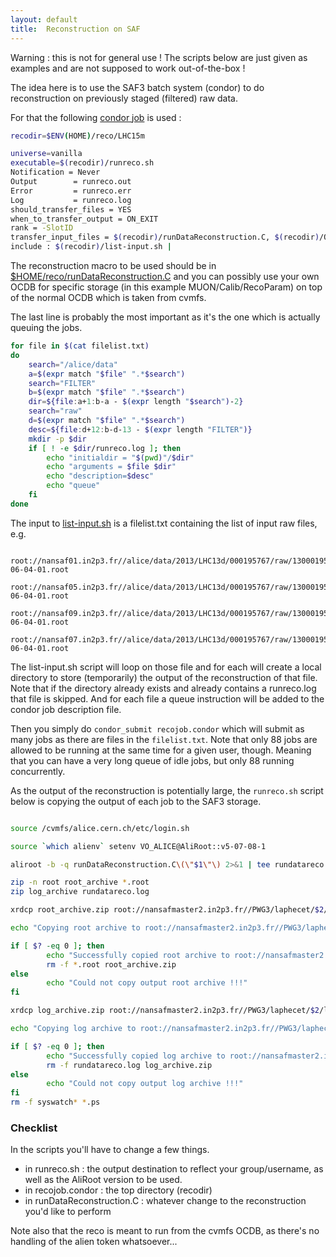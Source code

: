 ```yaml
---
layout: default
title:  Reconstruction on SAF
---
```


Warning : this is not for general use ! The scripts below are just given as examples and are not supposed to work out-of-the-box !

The idea here is to use the SAF3 batch system (condor) to do reconstruction on previously staged (filtered) raw data.

For that the following [condor job](recojob.condor) is used :

```bash
recodir=$ENV(HOME)/reco/LHC15m

universe=vanilla
executable=$(recodir)/runreco.sh
Notification = Never
Output        = runreco.out
Error         = runreco.err
Log           = runreco.log
should_transfer_files = YES
when_to_transfer_output = ON_EXIT
rank = -SlotID
transfer_input_files = $(recodir)/runDataReconstruction.C, $(recodir)/OCDB
include : $(recodir)/list-input.sh |
```

The reconstruction macro to be used should be in [$HOME/reco/runDataReconstruction.C](runDataReconstruction.C) and you can possibly use your own OCDB for specific storage (in this example MUON/Calib/RecoParam) on top of the normal OCDB which is taken from cvmfs.

The last line is probably the most important as it's the one which is actually queuing the jobs.

```bash
for file in $(cat filelist.txt)
do
 	search="/alice/data"
  	a=$(expr match "$file" ".*$search")
  	search="FILTER"
  	b=$(expr match "$file" ".*$search")
  	dir=${file:a+1:b-a - $(expr length "$search")-2}
  	search="raw"
  	d=$(expr match "$file" ".*$search")
  	desc=${file:d+12:b-d-13 - $(expr length "FILTER")}
  	mkdir -p $dir
  	if [ ! -e $dir/runreco.log ]; then
  		echo "initialdir = "$(pwd)"/$dir"
  		echo "arguments = $file $dir"
    	echo "description=$desc"
  		echo "queue"
  	fi
done
```

The input to [list-input.sh](list-input.sh) is a filelist.txt containing the list of input raw files, e.g.

```Text
	root://nansaf01.in2p3.fr//alice/data/2013/LHC13d/000195767/raw/13000195767000.10.FILTER_RAWMUON_WITH_ALIPHYSICS_v5-06-04-01.root
	root://nansaf05.in2p3.fr//alice/data/2013/LHC13d/000195767/raw/13000195767000.11.FILTER_RAWMUON_WITH_ALIPHYSICS_v5-06-04-01.root
	root://nansaf09.in2p3.fr//alice/data/2013/LHC13d/000195767/raw/13000195767000.12.FILTER_RAWMUON_WITH_ALIPHYSICS_v5-06-04-01.root
	root://nansaf07.in2p3.fr//alice/data/2013/LHC13d/000195767/raw/13000195767000.13.FILTER_RAWMUON_WITH_ALIPHYSICS_v5-06-04-01.root
```

The list-input.sh script will loop on those file and for each will create a local directory to store (temporarily) the output of the reconstruction of that file. Note that if the directory already exists and already contains a runreco.log that file is skipped. And for each file a queue instruction will be added to the condor job description file.

Then you simply do `condor_submit recojob.condor` which will submit as many jobs as there are files in the `filelist.txt`. Note that only 88 jobs are allowed to be running at the same time for a given user, though. Meaning that you can have a very long queue of idle jobs, but only 88 running concurrently.

As the output of the reconstruction is potentially large, the `runreco.sh` script below is copying the output of each job to the SAF3 storage.

```bash

source /cvmfs/alice.cern.ch/etc/login.sh

source `which alienv` setenv VO_ALICE@AliRoot::v5-07-08-1

aliroot -b -q runDataReconstruction.C\(\"$1\"\) 2>&1 | tee rundatareco.log

zip -n root root_archive *.root
zip log_archive rundatareco.log

xrdcp root_archive.zip root://nansafmaster2.in2p3.fr//PWG3/laphecet/$2/root_archive.zip

echo "Copying root archive to root://nansafmaster2.in2p3.fr//PWG3/laphecet/$2/root_archive.zip"

if [ $? -eq 0 ]; then
		echo "Successfully copied root archive to root://nansafmaster2.in2p3.fr//PWG3/laphecet/$2/root_archive.zip"
		rm -f *.root root_archive.zip
else
		echo "Could not copy output root archive !!!"
fi

xrdcp log_archive.zip root://nansafmaster2.in2p3.fr//PWG3/laphecet/$2/log_archive.zip

echo "Copying log archive to root://nansafmaster2.in2p3.fr//PWG3/laphecet/$2/log_archive.zip"

if [ $? -eq 0 ]; then
		echo "Successfully copied log archive to root://nansafmaster2.in2p3.fr//PWG3/laphecet/$2/log_archive.zip"
		rm -f rundatareco.log log_archive.zip
else
		echo "Could not copy output log archive !!!"
fi
rm -f syswatch* *.ps
```

### Checklist

In the scripts you'll have to change a few things.

- in runreco.sh :  the output destination to reflect your group/username, as well as the AliRoot version to be used.
- in recojob.condor : the top directory (recodir)
- in runDataReconstruction.C : whatever change to the reconstruction you'd like to perform

Note also that the reco is meant to run from the cvmfs OCDB, as there's no handling of the alien token whatsoever...
